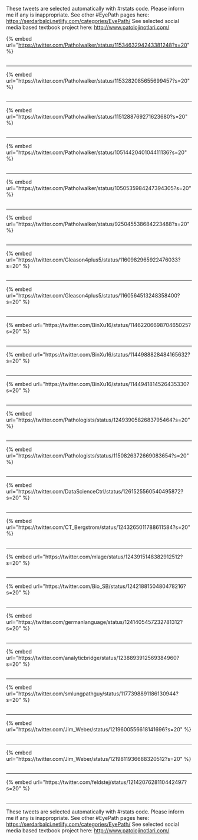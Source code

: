 

These tweets are selected automatically with #rstats code. Please inform me if any is inappropriate.
See other #EyePath pages here: https://serdarbalci.netlify.com/categories/EyePath/ 
See selected social media based textbook project here: http://www.patolojinotlari.com/

{% embed url="https://twitter.com/Patholwalker/status/1153463294243381248?s=20" %}<br>
<br>
<hr>
{% embed url="https://twitter.com/Patholwalker/status/1153282085655699457?s=20" %}<br>
<br>
<hr>
{% embed url="https://twitter.com/Patholwalker/status/1151288769271623680?s=20" %}<br>
<br>
<hr>
{% embed url="https://twitter.com/Patholwalker/status/1051442040104411136?s=20" %}<br>
<br>
<hr>
{% embed url="https://twitter.com/Patholwalker/status/1050535984247394305?s=20" %}<br>
<br>
<hr>
{% embed url="https://twitter.com/Patholwalker/status/925045538684223488?s=20" %}<br>
<br>
<hr>
{% embed url="https://twitter.com/Gleason4plus5/status/1160982965922476033?s=20" %}<br>
<br>
<hr>
{% embed url="https://twitter.com/Gleason4plus5/status/1160564513248358400?s=20" %}<br>
<br>
<hr>
{% embed url="https://twitter.com/BinXu16/status/1146220669870465025?s=20" %}<br>
<br>
<hr>
{% embed url="https://twitter.com/BinXu16/status/1144988828484165632?s=20" %}<br>
<br>
<hr>
{% embed url="https://twitter.com/BinXu16/status/1144941814526435330?s=20" %}<br>
<br>
<hr>
{% embed url="https://twitter.com/Pathologists/status/1249390582683795464?s=20" %}<br>
<br>
<hr>
{% embed url="https://twitter.com/Pathologists/status/1150826372669083654?s=20" %}<br>
<br>
<hr>
{% embed url="https://twitter.com/DataScienceCtrl/status/1261525560540495872?s=20" %}<br>
<br>
<hr>
{% embed url="https://twitter.com/CT_Bergstrom/status/1243265011788611584?s=20" %}<br>
<br>
<hr>
{% embed url="https://twitter.com/mlage/status/1243915148382912512?s=20" %}<br>
<br>
<hr>
{% embed url="https://twitter.com/Bio_SB/status/1242188150480478216?s=20" %}<br>
<br>
<hr>
{% embed url="https://twitter.com/germanlanguage/status/1241405457232781312?s=20" %}<br>
<br>
<hr>
{% embed url="https://twitter.com/analyticbridge/status/1238893912569384960?s=20" %}<br>
<br>
<hr>
{% embed url="https://twitter.com/smlungpathguy/status/1177398891186130944?s=20" %}<br>
<br>
<hr>
{% embed url="https://twitter.com/Jim_Weber/status/1219600556618141696?s=20" %}<br>
<br>
<hr>
{% embed url="https://twitter.com/Jim_Weber/status/1219811936688320512?s=20" %}<br>
<br>
<hr>
{% embed url="https://twitter.com/feldstej/status/1214207628110442497?s=20" %}<br>
<br>
<hr>


These tweets are selected automatically with #rstats code. Please inform me if any is inappropriate.
See other #EyePath pages here: https://serdarbalci.netlify.com/categories/EyePath/ 
See selected social media based textbook project here: http://www.patolojinotlari.com/
